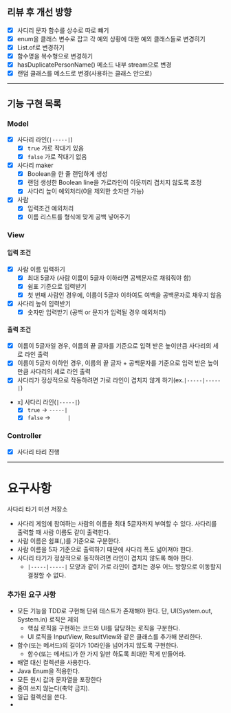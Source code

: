 ## 리뷰 후 개선 방향
- [x] 사디리 문자 함수를 상수로 따로 뺴기
- [x] enum을 클래스 변수로 잡고 각 예외 상황에 대한 예외 클래스들로 변경히기
- [x] List.of로 변경하기
- [x] 함수명을 복수형으로 변경하기
- [x] hasDuplicatePersonName() 메소드 내부 stream으로 변경
- [x] 랜덤 클래스를 메소드로 변경(사용하는 클래스 안으로)

---
## 기능 구현 목록

### Model
- [x] 사다리 라인(`|-----|`)
  - [x] `true` 가로 작대기 있음
  - [x] `false` 가로 작대기 없음
- [x] 사다리 maker
  - [x] Boolean을 한 줄 랜덤하게 생성
  - [x] 랜덤 생성한 Boolean line을 가로라인이 이웃끼리 겹치지 않도록 조정
  - [x] 사다리 높이 예외처리(0을 제외한 숫자만 가능)
- [x] 사람
  - [x] 입력조건 예외처리
  - [x] 이름 리스트를 형식에 맞게 공백 넣어주기

### View
#### 입력 조건
- [x] 사람 이름 입력하기
  - [x] 최대 5글자 (사람 이름이 5글자 이하라면 공백문자로 채워줘야 함)
  - [x] 쉼표 기준으로 입력받기
  - [x] 첫 번째 사람인 경우에, 이름이 5글자 이하여도 여백을 공백문자로 채우지 않음
- [x] 사다리 높이 입력받기
  - [x] 숫자만 입력받기 (공백 or 문자가 입력될 경우 예외처리)

#### 출력 조건
- [x] 이름이 5글자일 경우, 이름의 끝 글자를 기준으로 입력 받은 높이만큼 사다리의 세로 라인 출력
- [x] 이름이 5글자 이하인 경우, 이름의 끝 글자 + 공백문자를 기준으로 입력 받은 높이만큼 사다리의 세로 라인 출력
- [x] 사다리가 정상적으로 작동하려면 가로 라인이 겹치지 않게 하기(ex.`|-----|-----|`)
- x] 사다리 라인(`|-----|`)
  - [x] `true` -> `-----|`
  - [x] `false` -> `     |`

### Controller
- [x] 사다리 타리 진행

---
# 요구사항
사다리 타기 미션 저장소
- 사다리 게임에 참여하는 사람의 이름을 최대 5글자까지 부여할 수 있다. 사다리를 출력할 때 사람 이름도 같이 출력한다.
- 사람 이름은 쉼표(,)를 기준으로 구분한다.
- 사람 이름을 5자 기준으로 출력하기 때문에 사다리 폭도 넓어져야 한다.
- 사다리 타기가 정상적으로 동작하려면 라인이 겹치지 않도록 해야 한다.
    - `|-----|-----|` 모양과 같이 가로 라인이 겹치는 경우 어느 방향으로 이동할지 결정할 수 없다.

### 추가된 요구 사항
- 모든 기능을 TDD로 구현해 단위 테스트가 존재해야 한다. 단, UI(System.out, System.in) 로직은 제외
  - 핵심 로직을 구현하는 코드와 UI를 담당하는 로직을 구분한다.
  - UI 로직을 InputView, ResultView와 같은 클래스를 추가해 분리한다.
- 함수(또는 메서드)의 길이가 10라인을 넘어가지 않도록 구현한다.
  - 함수(또는 메서드)가 한 가지 일만 하도록 최대한 작게 만들어라.
- 배열 대신 컬렉션을 사용한다.
- Java Enum을 적용한다.
- 모든 원시 값과 문자열을 포장한다
- 줄여 쓰지 않는다(축약 금지).
- 일급 컬렉션을 쓴다.
- 
